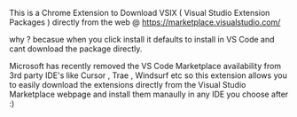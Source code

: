 This is a Chrome Extension to Download VSIX ( Visual Studio Extension Packages ) directly from the web @ https://marketplace.visualstudio.com/

why ? becasue when you click install it defaults to install in VS Code and cant download the package directly.

Microsoft has recently removed the VS Code Marketplace availability from 3rd party IDE's like Cursor , Trae , Windsurf etc so this extension allows you to easily download the extensions directly from the Visual Studio Marketplace webpage and install them manaully in any IDE you choose after :) 

